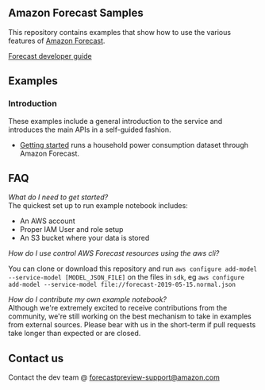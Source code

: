 ## Amazon Forecast Samples

This repository contains examples that show how to use the various features of [Amazon Forecast](https://aws.amazon.com/forecast/). 

[Forecast developer guide](https://docs.aws.amazon.com/forecast/latest/dg/what-is-forecast.html)

## Examples
### Introduction 
These examples include a general introduction to the service and introduces the main APIs in a self-guided fashion.  

* [Getting started](notebooks) runs a household power consumption dataset through Amazon Forecast. 

## FAQ
_What do I need to get started?_  
 The quickest set up to run example notebook includes:   
 
 
 * An AWS account
 * Proper IAM User and role setup
 * An S3 bucket where your data is stored

_How do I use control AWS Forecast resources using the aws cli?_

 You can clone or download this repository and run `aws configure add-model --service-model [MODEL_JSON_FILE]`
 on the files in `sdk`, eg `aws configure add-model --service-model file://forecast-2019-05-15.normal.json`

_How do I contribute my own example notebook?_  
 Although we're extremely excited to receive contributions from the community, we're still working on the best mechanism to take in examples from external sources. Please bear with us in the short-term if pull requests take longer than expected or are closed.
 
 ## Contact us
 Contact the dev team @ forecastpreview-support@amazon.com


